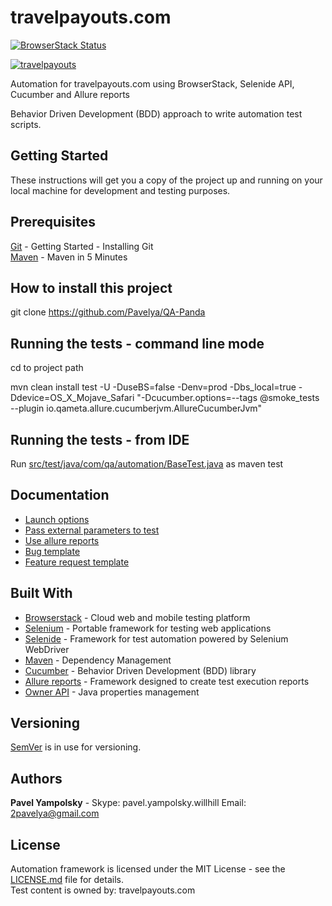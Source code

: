 # travelpayouts.com

[![BrowserStack Status](https://www.browserstack.com/automate/badge.svg?badge_key=TmU1WVRVcGFRV29YaGRJWEtXNHVrdW1Yc2k0WngwT0VGOEprSFk4VnVTYz0tLWFabkxOOHFRMnhQSmRwNDhhMjd3dVE9PQ==--5fc341d0f2eb2e4c20c4ef158935c7325662a9ac)](https://www.browserstack.com/automate/public-build/TmU1WVRVcGFRV29YaGRJWEtXNHVrdW1Yc2k0WngwT0VGOEprSFk4VnVTYz0tLWFabkxOOHFRMnhQSmRwNDhhMjd3dVE9PQ==--5fc341d0f2eb2e4c20c4ef158935c7325662a9ac)

[![travelpayouts](https://www.travelpayouts.com/powered_by/img/tp.png)](http://whitelabel.travelpayouts.com/)


Automation for travelpayouts.com using BrowserStack, Selenide API, Cucumber and Allure reports

Behavior Driven Development (BDD) approach to write automation test scripts.  

Getting Started
-------------
These instructions will get you a copy of the project up and running on your local machine for development and testing purposes.

Prerequisites
--------------  
[Git](https://git-scm.com/book/en/v2/Getting-Started-Installing-Git) - Getting Started - Installing Git  
[Maven](https://maven.apache.org/guides/getting-started/maven-in-five-minutes.html) - Maven in 5 Minutes  

How to install this project
-------------
git clone https://github.com/Pavelya/QA-Panda  

Running the tests - command line mode
-------------------
cd to project path  

mvn clean install test -U -DuseBS=false -Denv=prod -Dbs_local=true -Ddevice=OS_X_Mojave_Safari "-Dcucumber.options=--tags @smoke_tests --plugin io.qameta.allure.cucumberjvm.AllureCucumberJvm"

Running the tests - from IDE  
-------------------
Run [src/test/java/com/qa/automation/BaseTest.java](src/test/java/com/qa/automation/BaseTest.java)  as maven test


Documentation
-------------
* [Launch options](doc/launch_options.md)
* [Pass external parameters to test](doc/working_with_parameters.md)
* [Use allure reports](doc/allure_reports.md)
* [Bug template](doc/bug_report.md)
* [Feature request template](doc/feature_request.md)

Built With
-------------
* [Browserstack](https://www.browserstack.com/) - Cloud web and mobile testing platform  
* [Selenium](http://www.seleniumhq.org/) - Portable framework for testing web applications
* [Selenide](http://selenide.org/) - Framework for test automation powered by Selenium WebDriver
* [Maven](https://maven.apache.org/) - Dependency Management
* [Cucumber](https://cucumber.io/) - Behavior Driven Development (BDD) library 
* [Allure reports](http://allure.qatools.ru/) - Framework designed to create test execution reports
* [Owner API](http://owner.aeonbits.org/) - Java properties management

Versioning
-------------
[SemVer](http://semver.org/) is in use for versioning.  

Authors
-------------
**Pavel Yampolsky**  - Skype: pavel.yampolsky.willhill Email: 2pavelya@gmail.com

License
-------------
Automation framework is licensed under the MIT License - see the [LICENSE.md](LICENSE.md) file for details.  
Test content is owned by: travelpayouts.com  



